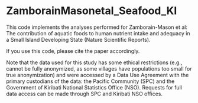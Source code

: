 # ZamborainMasonetal_Seafood_KI
This code implements the analyses performed for Zamborain-Mason et al: The contribution of aquatic foods to human nutrient intake and adequacy in a Small Island Developing State (Nature Scientific Reports).

If you use this code, please cite the paper accordingly.

Note that the data used for this study has some ethical restrictions (e.g., cannot be fully anonymized, as some villages have populations too small for true anonymization) and were accessed by a Data Use Agreement with the primary custodians of the data: the Pacific Community (SPC) and the Government of Kiribati National Statistics Office (NSO). Requests for full data access can be made through SPC and Kiribati NSO offices. 

